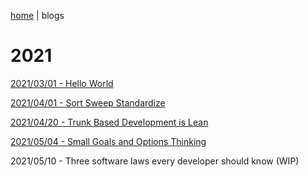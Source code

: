 [home](./index) | blogs

# 2021

[2021/03/01 - Hello World ](./2021/helloWorld)

[2021/04/01 - Sort Sweep Standardize ](./2021/sortSweepStandardize)

[2021/04/20 - Trunk Based Development is Lean ](./2021/trunkBasedDevelopment/summary)

[2021/05/04 - Small Goals and Options Thinking](./2021/optionsgoals/summary)

2021/05/10 - Three software laws every developer should know (WIP)